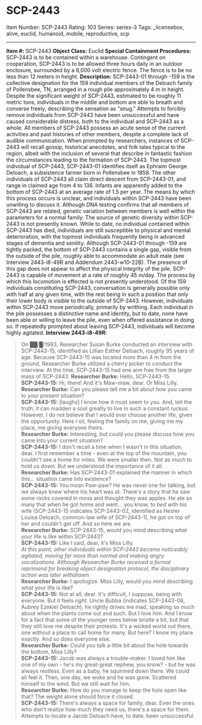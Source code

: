 # SCP-2443
Item Number: SCP-2443
Rating: 103
Series: series-3
Tags: _licensebox, alive, euclid, humanoid, mobile, reproductive, scp

---

**Item #:** SCP-2443
**Object Class:** Euclid
**Special Containment Procedures:** SCP-2443 is to be contained within a warehouse. Contingent on cooperation, SCP-2443 is to be allowed three hours daily in an outdoor enclosure, surrounded by a 8,000 volt electric fence. The fence is to be no less than 12 meters in height.
**Description:** SCP-2443-01 through -159 is the collective designation for the 159 individual members of the Deloach family of Pollensbee, TN, arranged in a rough pile approximately 4 m in height. Despite the significant weight of SCP-2443, estimated to be roughly 11 metric tons, individuals in the middle and bottom are able to breath and converse freely, describing the sensation as "snug." Attempts to forcibly remove individuals from SCP-2443 have been unsuccessful and have caused considerable distress, both to the individual and SCP-2443 as a whole.
All members of SCP-2443 possess an acute sense of the current activities and past histories of other members, despite a complete lack of audible communication. When prompted by researchers, instances of SCP-2443 will recall gossip, historical anecdotes, and folk tales typical to the region, albeit with the inclusion of several that describe in fantastic fashion the circumstances leading to the formation of SCP-2443.
The topmost individual of SCP-2443, SCP-2443-01 identifies itself as Ephraim George Deloach, a subsistence farmer born in Pollensbee in 1858. The other individuals of SCP-2443 all claim direct descent from SCP-2443-01, and range in claimed age from 4 to 138. Infants are apparently added to the bottom of SCP-2443 at an average rate of 1.5 per year. The means by which this process occurs is unclear, and individuals within SCP-2443 have been unwilling to discuss it. Although DNA testing confirms that all members of SCP-2443 are related, genetic variation between members is well within the parameters for a normal family. The source of genetic diversity within SCP-2443 is not presently known.
While to date, no individual contained within SCP-2443 has died, individuals are still susceptible to physical and mental deterioration, with the topmost individuals frequently being in advanced stages of dementia and senility.
Although SCP-2443-01 through -159 are tightly packed, the bottom of SCP-2443 contains a single gap, visible from the outside of the pile, roughly able to accommodate an adult male (see Interview 2443-i8-49R and Addendum 2443-w10-22B). The presence of this gap does not appear to affect the physical integrity of the pile. SCP-2443 is capable of movement at a rate of roughly 45 m/day. The process by which this locomotion is effected is not presently understood.
Of the 159 individuals constituting SCP-2443, conversation is generally possible only with half at any given time, with the rest being in such a position that only their lower body is visible to the outside of SCP-2443. However, individuals within SCP-2443 move periodically, primarily by writhing. Each individual in the pile possesses a distinctive name and identity, but to date, none have been able or willing to leave the pile, even when offered assistance in doing so. If repeatedly prompted about leaving SCP-2443, individuals will become highly agitated.
**Interview 2443-i8-49R:**
> On ██/█/1983, Researcher Susan Burke conducted an interview with SCP-2443-15, identified as Lillian Esther Deloach, roughly 95 years of age. Because SCP-2443-15 was located more than 4 m from the ground, Researcher Burke utilized a cherry picker to conduct the interview. At the time, SCP-2443-15 had one arm free from the larger mass of SCP-2443.
> **Researcher Burke:** Hello, SCP-2443-15.  
>  **SCP-2443-15:** Hi, there! And it's Maw-maw, dear. Or Miss Lilly.  
>  **Researcher Burke:** Can you please tell me a bit about how you came to your present situation?  
>  **SCP-2443-15:** [laughs] I know how it must seem to you. And, tell the truth, it can madden a soul greatly to live in such a constant ruckus. However, I do not believe that I would ever choose another life, given the opportunity. Here I sit, feeling the family on me, giving me my place, me giving everyone theirs.  
>  **Researcher Burke:** Interesting, but could you please discuss how you came into your current situation?  
>  **SCP-2443-15:** I don't recall a time when I wasn't in this situation, dear. I first remember a time - even at the top of the mountain, you couldn't see a home for miles. We were smaller then. Not as much to hold us down. But we understood the importance of it all.  
>  **Researcher Burke:** Has SCP-2443-01 explained the manner in which this… situation came into existence?  
>  **SCP-2443-15:** You mean Paw-paw? He was never one for talking, but we always knew where his heart was at. There's a story that he saw some rocks covered in moss and thought they was apples. He ate so many that when he got home and went… you know, to _bed_ with his wife (SCP-2443-15 indicates SCP-2443-02, identified as Hester Louisa Deloach, common-law wife of SCP-2443-1), he got on top of her and couldn't get off. And so here we are.  
>  **Researcher Burke:** SCP-2443-15, would you mind describing what your life is like within SCP-2443?  
>  **SCP-2443-15:** Like I said, dear, it's Miss Lilly.  
>  _At this point, other individuals within SCP-2443 became noticeably agitated, moving far more than normal and making angry vocalizations. Although Researcher Burke received a formal reprimand for breaking object designation protocol, the disciplinary action was later withdrawn._  
>  **Researcher Burke:** I apologize. Miss Lilly, would you mind describing what your life is like?  
>  **SCP-2443-15:** Not at all, dear. It's difficult, I suppose, being with everyone. But it feels _right_. Uncle Bubba (indicates SCP-2443-08, Aubrey Ezekiel Deloach), he rightly drives me mad, speaking so much about when the plants come out and such. But I love him. And I know for a fact that some of the younger ones below bristle a bit, but that they still love me despite their protests. It's a wicked world out there, one without a place to call home for many. But here? I know my place exactly. And so does everyone else.  
>  **Researcher Burke:** Could you talk a little bit about the hole towards the bottom, Miss Lilly?  
>  **SCP-2443-15:** Jacob was always a trouble-maker. I loved him like one of my own - he's my great-great nephew, you know? - but he was always restless. Even as a baby, he squirmed down there. We could all feel it. Then, one day, we woke and he was gone. Scattered himself to the wind. But we still wait for him.  
>  **Researcher Burke:** How do you manage to keep the hole open like that? The weight alone should force it closed.  
>  **SCP-2443-15:** There's always a space for family, dear. Even the ones who don't realize how much they need us, there's a space for them.
Attempts to locate a Jacob Deloach have, to date, been unsuccessful.
